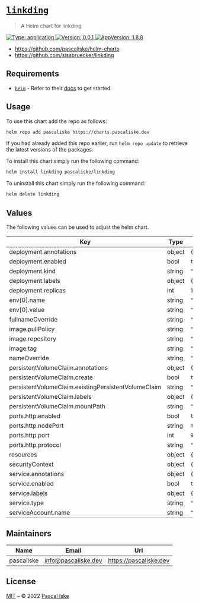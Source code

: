 # [`linkding`](https://github.com/pascaliske/helm-charts/tree/master/charts/linkding)

> A Helm chart for linkding

[![Type: application](https://img.shields.io/badge/Type-application-informational?style=flat-square) ](https://github.com/pascaliske/helm-charts/tree/master/charts/linkding)[![Version: 0.0.1](https://img.shields.io/badge/Version-0.0.1-informational?style=flat-square) ](https://github.com/pascaliske/helm-charts/tree/master/charts/linkding)[![AppVersion: 1.8.8](https://img.shields.io/badge/AppVersion-1.8.8-informational?style=flat-square) ](https://github.com/pascaliske/helm-charts/tree/master/charts/linkding)

* <https://github.com/pascaliske/helm-charts>
* <https://github.com/sissbruecker/linkding>

## Requirements

- [`helm`](https://helm.sh) - Refer to their [docs](https://helm.sh/docs) to get started.

## Usage

To use this chart add the repo as follows:

```sh
helm repo add pascaliske https://charts.pascaliske.dev
```

If you had already added this repo earlier, run `helm repo update` to retrieve the latest versions of the packages.

To install this chart simply run the following command:

```sh
helm install linkding pascaliske/linkding
```

To uninstall this chart simply run the following command:

```sh
helm delete linkding
```

## Values

The following values can be used to adjust the helm chart.

| Key | Type | Default | Description |
|-----|------|---------|-------------|
| deployment.annotations | object | `{}` |  |
| deployment.enabled | bool | `true` |  |
| deployment.kind | string | `"Deployment"` |  |
| deployment.labels | object | `{}` |  |
| deployment.replicas | int | `1` |  |
| env[0].name | string | `"TZ"` |  |
| env[0].value | string | `"UTC"` |  |
| fullnameOverride | string | `""` |  |
| image.pullPolicy | string | `"IfNotPresent"` |  |
| image.repository | string | `"sissbruecker/linkding"` |  |
| image.tag | string | `"1.8.8"` |  |
| nameOverride | string | `""` |  |
| persistentVolumeClaim.annotations | object | `{}` |  |
| persistentVolumeClaim.create | bool | `true` |  |
| persistentVolumeClaim.existingPersistentVolumeClaim | string | `""` |  |
| persistentVolumeClaim.labels | object | `{}` |  |
| persistentVolumeClaim.mountPath | string | `"/etc/linkding/data"` |  |
| ports.http.enabled | bool | `true` |  |
| ports.http.nodePort | string | `nil` |  |
| ports.http.port | int | `9090` |  |
| ports.http.protocol | string | `"TCP"` |  |
| resources | object | `{}` |  |
| securityContext | object | `{}` |  |
| service.annotations | object | `{}` |  |
| service.enabled | bool | `true` |  |
| service.labels | object | `{}` |  |
| service.type | string | `"ClusterIP"` |  |
| serviceAccount.name | string | `""` |  |

## Maintainers

| Name | Email | Url |
| ---- | ------ | --- |
| pascaliske | info@pascaliske.dev | https://pascaliske.dev |

## License

[MIT](../LICENSE.md) – © 2022 [Pascal Iske](https://pascaliske.dev)
